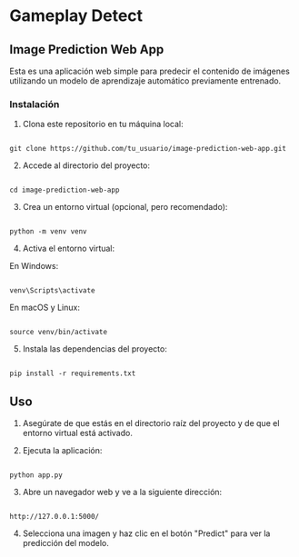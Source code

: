 # Gameplay Detect

## Image Prediction Web App

Esta es una aplicación web simple para predecir el contenido de imágenes utilizando un modelo de aprendizaje automático previamente entrenado.

### Instalación

1. Clona este repositorio en tu máquina local:

```

git clone https://github.com/tu_usuario/image-prediction-web-app.git

```

2. Accede al directorio del proyecto:

```

cd image-prediction-web-app

```

3. Crea un entorno virtual (opcional, pero recomendado):

```

python -m venv venv

```

4. Activa el entorno virtual:

En Windows:

```

venv\Scripts\activate

```

En macOS y Linux:

```

source venv/bin/activate

```

5. Instala las dependencias del proyecto:

```

pip install -r requirements.txt

```

## Uso

1. Asegúrate de que estás en el directorio raíz del proyecto y de que el entorno virtual está activado.

2. Ejecuta la aplicación:

```

python app.py

```

3. Abre un navegador web y ve a la siguiente dirección:

```

http://127.0.0.1:5000/

```

4. Selecciona una imagen y haz clic en el botón "Predict" para ver la predicción del modelo.
